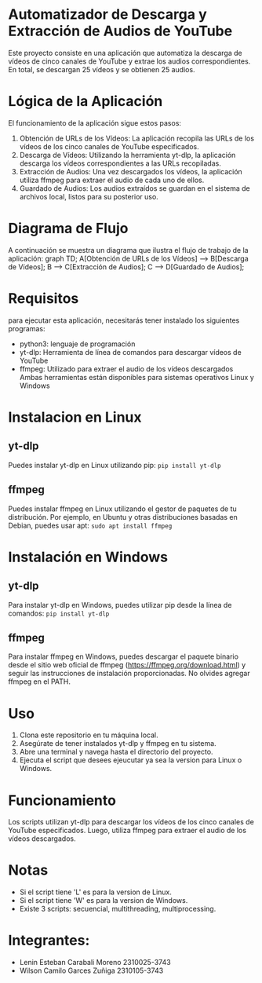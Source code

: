 # Automatizador de Descarga y Extracción de Audios de YouTube
Este proyecto consiste en una aplicación que automatiza la descarga de vídeos de cinco canales de YouTube y extrae los audios correspondientes. En total, se descargan 25 vídeos y se obtienen 25 audios.
# Lógica de la Aplicación
El funcionamiento de la aplicación sigue estos pasos:
1. Obtención de URLs de los Vídeos: La aplicación recopila las URLs de los vídeos de los cinco canales de YouTube especificados.
2. Descarga de Vídeos: Utilizando la herramienta yt-dlp, la aplicación descarga los vídeos correspondientes a las URLs recopiladas.
3. Extracción de Audios: Una vez descargados los vídeos, la aplicación utiliza ffmpeg para extraer el audio de cada uno de ellos.
4. Guardado de Audios: Los audios extraídos se guardan en el sistema de archivos local, listos para su posterior uso.
# Diagrama de Flujo
A continuación se muestra un diagrama que ilustra el flujo de trabajo de la aplicación:
graph TD;
    A[Obtención de URLs de los Vídeos] --> B[Descarga de Vídeos];
    B --> C[Extracción de Audios];
    C --> D[Guardado de Audios];

# Requisitos
para ejecutar esta aplicación, necesitarás tener instalado los siguientes programas:
- python3: lenguaje de programación
- yt-dlp: Herramienta de línea de comandos para descargar vídeos de YouTube 
- ffmpeg: Utilizado para extraer el audio de los vídeos descargados
Ambas herramientas están disponibles para sistemas operativos Linux y Windows
# Instalacion en Linux
## yt-dlp
Puedes instalar yt-dlp en Linux utilizando pip:
```pip install yt-dlp```
## ffmpeg
Puedes instalar ffmpeg en Linux utilizando el gestor de paquetes de tu distribución. Por ejemplo, en Ubuntu y otras distribuciones basadas en Debian, puedes usar apt:
```sudo apt install ffmpeg```
# Instalación en Windows
## yt-dlp
Para instalar yt-dlp en Windows, puedes utilizar pip desde la línea de comandos:
```pip install yt-dlp```
## ffmpeg
Para instalar ffmpeg en Windows, puedes descargar el paquete binario desde el sitio web oficial de ffmpeg (https://ffmpeg.org/download.html) y seguir las instrucciones de instalación proporcionadas.
No olvides agregar ffmpeg en el PATH.
# Uso
1. Clona este repositorio en tu máquina local.
2. Asegúrate de tener instalados yt-dlp y ffmpeg en tu sistema.
3. Abre una terminal y navega hasta el directorio del proyecto.
4. Ejecuta el script que desees ejeucutar ya sea la version para Linux o Windows.
# Funcionamiento
Los scripts utilizan yt-dlp para descargar los vídeos de los cinco canales de YouTube especificados. Luego, utiliza ffmpeg para extraer el audio de los vídeos descargados.
# Notas
- Si el script tiene 'L' es para la version de Linux.
- Si el script tiene 'W' es para la version de Windows.
- Existe 3 scripts: secuencial, multithreading, multiprocessing.
# Integrantes:
- Lenin Esteban Carabali Moreno 2310025-3743
- Wilson Camilo Garces Zuñiga 2310105-3743
